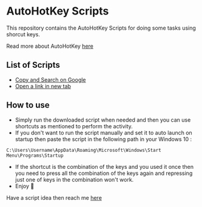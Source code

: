 # AutoHotKey Scripts

This repository contains the AutoHotKey Scripts for doing some tasks using shorcut keys.

Read more about AutoHotKey [here](https://www.autohotkey.com/)
## List of Scripts

- [Copy and Search on Google]()
- [Open a link in new tab]()

## How to use

- Simply run the downloaded script when needed and then you can use shortcuts as mentioned to perform the activity.
- If you don't want to run the script manually and set it to auto launch on startup then paste the script in the following path in your Windows 10 :

```
C:\Users\Username\AppData\Roaming\Microsoft\Windows\Start Menu\Programs\Startup
```
- If the shortcut is the combination of the keys and you used it once then you need to press all the combination of the keys again and repressing just one of keys in the combination won't work.
- Enjoy 🙂


Have a script idea then reach me [here](https://twitter.com/iatharva_/)

